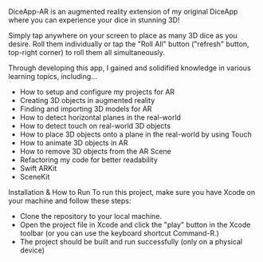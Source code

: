 DiceApp-AR is an augmented reality extension of my original DiceApp where you can experience your dice in stunning 3D!

Simply tap anywhere on your screen to place as many 3D dice as you desire. 
Roll them individually or tap the "Roll All" button ("refresh" button, top-right corner) to roll them all simultaneously.

Through developing this app, I gained and solidified knowledge in various learning topics, including...

* How to setup and configure my projects for AR
* Creating 3D objects in augmented reality
* Finding and importing 3D models for AR
* How to detect horizontal planes in the real-world
* How to detect touch on real-world 3D objects
* How to place 3D objects onto a plane in the real-world by using Touch
* How to animate 3D objects in AR
* How to remove 3D objects from the AR Scene
* Refactoring my code for better readability
* Swift ARKit
* SceneKit

Installation & How to Run To run this project, make sure you have Xcode on your machine and follow these steps:

* Clone the repository to your local machine. 
* Open the project file in Xcode and click the "play" button in the Xcode toolbar (or you can use the keyboard shortcut Command-R.)
* The project should be built and run successfully (only on a physical device)

